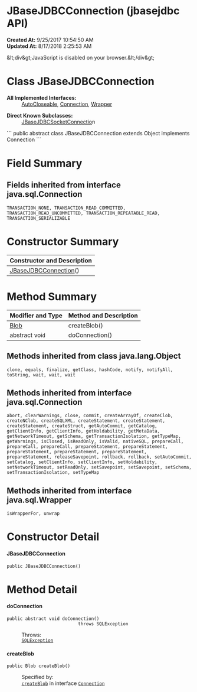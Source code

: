 # JBaseJDBCConnection (jbasejdbc API)

**Created At:** 9/25/2017 10:54:50 AM  
**Updated At:** 8/17/2018 2:25:53 AM  

<noscript>&amp;lt;div&amp;gt;JavaScript is disabled on your browser.&amp;lt;/div&amp;gt;</noscript><!-- ========= START OF TOP NAVBAR ======= -->
<!--   -->
# Class JBaseJDBCConnection

<dl><dt><strong>All Implemented Interfaces:</strong></dt><dd><a href="http://java.sun.com/j2se/1.5.0/docs/api/java/lang/AutoCloseable.html?is-external=true" title="class or interface in java.lang">AutoCloseable</a>, <a href="http://java.sun.com/j2se/1.5.0/docs/api/java/sql/Connection.html?is-external=true" title="class or interface in java.sql">Connection</a>, <a href="http://java.sun.com/j2se/1.5.0/docs/api/java/sql/Wrapper.html?is-external=true" title="class or interface in java.sql">Wrapper</a></dd></dl><dl><dt><strong>Direct Known Subclasses:</strong></dt><dd><a href="/39228-jdbc/com_jbase_jdbc_jbasejdbcsocketconnection" title="class in com.jbase.jdbc">JBaseJDBCSocketConnectio</a>n</dd></dl>
```
public abstract class JBaseJDBCConnection
extends Object
implements Connection
```

<!--   -->

### 


# Field Summary

<!--   -->

## Fields inherited from interface java.sql.Connection
`TRANSACTION_NONE, TRANSACTION_READ_COMMITTED, TRANSACTION_READ_UNCOMMITTED, TRANSACTION_REPEATABLE_READ, TRANSACTION_SERIALIZABLE`




<!--   -->

### 


# Constructor Summary


| Constructor and Description<br> |
| --- |
| [JBaseJDBCConnection](../../../com/jbase/jdbc//39228-jdbc/com_jbase_jdbc_JBaseJDBCConnection#JBaseJDBCConnection--)()<br> |




<!--   -->

# Method Summary


| Modifier and Type<br> | Method and Description<br> |
| --- | --- |
| [Blob](http://java.sun.com/j2se/1.5.0/docs/api/java/sql/Blob.html?is-external=true "class or interface in java.sql")<br> | createBlob()<br> |
| abstract voi`d`<br> | doConnection()<br> |


<!--   -->

### 


## Methods inherited from class java.lang.Object
`clone, equals, finalize, getClass, hashCode, notify, notifyAll, toString, wait, wait, wait`




<!--   -->

## Methods inherited from interface java.sql.Connection
`abort, clearWarnings, close, commit, createArrayOf, createClob, createNClob, createSQLXML, createStatement, createStatement, createStatement, createStruct, getAutoCommit, getCatalog, getClientInfo, getClientInfo, getHoldability, getMetaData, getNetworkTimeout, getSchema, getTransactionIsolation, getTypeMap, getWarnings, isClosed, isReadOnly, isValid, nativeSQL, prepareCall, prepareCall, prepareCall, prepareStatement, prepareStatement, prepareStatement, prepareStatement, prepareStatement, prepareStatement, releaseSavepoint, rollback, rollback, setAutoCommit, setCatalog, setClientInfo, setClientInfo, setHoldability, setNetworkTimeout, setReadOnly, setSavepoint, setSavepoint, setSchema, setTransactionIsolation, setTypeMap`




<!--   -->

## Methods inherited from interface java.sql.Wrapper
`isWrapperFor, unwrap`

<!--   -->

### 


# Constructor Detail
<!--   -->


#### JBaseJDBCConnection

```
public JBaseJDBCConnection()
```





<!--   -->

# Method Detail
<!--   -->


#### doConnection

```
public abstract void doConnection()
                           throws SQLException
```
<dl><dt style="margin-left: 40px;"><span class="throwsLabel">Throws:</span></dt><dd style="margin-left: 40px;"><code><a href="http://java.sun.com/j2se/1.5.0/docs/api/java/sql/SQLException.html?is-external=true" title="class or interface in java.sql">SQLException</a></code></dd></dl>


<!--   -->
#### createBlob

```
public Blob createBlob()
```
<dl><dt style="margin-left: 40px;"><span class="overrideSpecifyLabel">Specified by:</span></dt><dd style="margin-left: 40px;"><code><a href="http://java.sun.com/j2se/1.5.0/docs/api/java/sql/Connection.html?is-external=true#createBlob--" title="class or interface in java.sql">createBlob</a></code> in interface <code><a href="http://java.sun.com/j2se/1.5.0/docs/api/java/sql/Connection.html?is-external=true" title="class or interface in java.sql">Connection</a></code></dd></dl>
<!-- ========= END OF CLASS DATA ========= --><!-- ======= START OF BOTTOM NAVBAR ====== -->
<!--   -->
